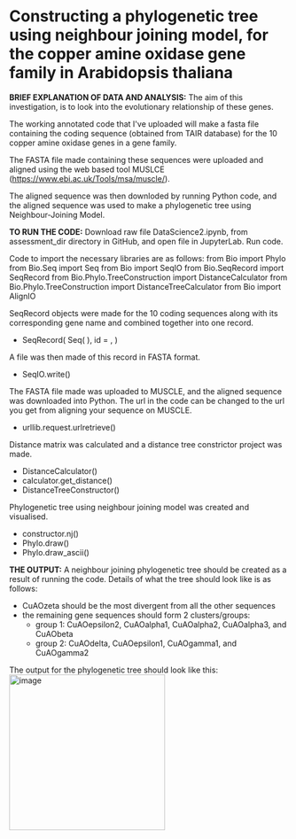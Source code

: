 # Constructing a phylogenetic tree using neighbour joining model, for the copper amine oxidase gene family in Arabidopsis thaliana
 
**BRIEF EXPLANATION OF DATA AND ANALYSIS:**
The aim of this investigation, is to look into the evolutionary relationship of these genes.

The working annotated code that I've uploaded will make a fasta file
containing the coding sequence (obtained from TAIR database)
for the 10 copper amine oxidase genes in a gene family.

The FASTA file made containing these sequences were uploaded
and aligned using the web based tool MUSLCE (https://www.ebi.ac.uk/Tools/msa/muscle/). 

The aligned sequence was then downloded by running Python code, 
and the aligned sequence was used to make a phylogenetic tree using Neighbour-Joining Model.


**TO RUN THE CODE:**
Download raw file DataScience2.ipynb, from assessment_dir directory in GitHub, and open file in JupyterLab.
Run code.

Code to import the necessary libraries are as follows:
from Bio import Phylo
from Bio.Seq import Seq 
from Bio import SeqIO
from Bio.SeqRecord import SeqRecord
from Bio.Phylo.TreeConstruction import DistanceCalculator
from Bio.Phylo.TreeConstruction import DistanceTreeCalculator
from Bio import AlignIO 

SeqRecord objects were made for the 10 coding sequences
along with its corresponding gene name and combined together into one record.
 - SeqRecord(
   Seq(
   ),
   id = , 
)

A file was then made of this record in FASTA format. 
 - SeqIO.write()

The FASTA file made was uploaded to MUSCLE, and the aligned sequence was downloaded into Python.
The url in the code can be changed to the url you get from aligning your sequence on MUSCLE. 
 - urllib.request.urlretrieve()


Distance matrix was calculated and a distance tree constrictor project was made.
 - DistanceCalculator()
 - calculator.get_distance()
 - DistanceTreeConstructor()

Phylogenetic tree using neighbour joining model was created and visualised.
 - constructor.nj()
 - Phylo.draw()
 - Phylo.draw_ascii()


**THE OUTPUT:**
A neighbour joining phylogenetic tree should be created as a result of running the code.
Details of what the tree should look like is as follows:
- CuAOzeta should be the most divergent from all the other sequences 
- the remaining gene sequences should form 2 clusters/groups:
   - group 1: CuAOepsilon2, CuAOalpha1, CuAOalpha2, CuAOalpha3, and CuAObeta
   - group 2: CuAOdelta, CuAOepsilon1, CuAOgamma1, and CuAOgamma2
 
The output for the phylogenetic tree should look like this:
<img width="281" alt="image" src="https://github.com/KerstinLieu/assessment_dir/assets/153204691/0128df47-4c10-4858-957d-fc705617ddff">


